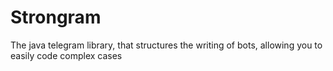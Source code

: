 # Strongram

The java telegram library, that structures the writing of bots, allowing you to easily code complex cases
